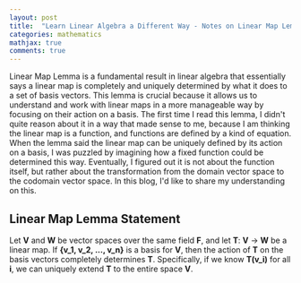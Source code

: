 ```yaml
---
layout: post
title:  "Learn Linear Algebra a Different Way - Notes on Linear Map Lemma"
categories: mathematics
mathjax: true
comments: true
---
```


Linear Map Lemma is a fundamental result in linear algebra that essentially says a linear map is completely and uniquely determined by what it does to a set of basis vectors. This lemma is crucial because it allows us to understand and work with linear maps in a more manageable way by focusing on their action on a basis. The first time I read this lemma, I didn't quite reason about it in a way that made sense to me, because I am thinking the linear map is a function, and functions are defined by a kind of equation. When the lemma said the linear map can be uniquely defined by its action on a basis, I was puzzled by imagining how a fixed function could be determined this way. Eventually, I figured out it is not about the function itself, but rather about the transformation from the domain vector space to the codomain vector space. In this blog, I'd like to share my understanding on this.

## Linear Map Lemma Statement
Let **V** and **W** be vector spaces over the same field **F**, and let **T**: **V** → **W** be a linear map. If **{v_1, v_2, ..., v_n}** is a basis for **V**, then the action of **T** on the basis vectors completely determines **T**. Specifically, if we know **T(v_i)** for all **i**, we can uniquely extend **T** to the entire space **V**.